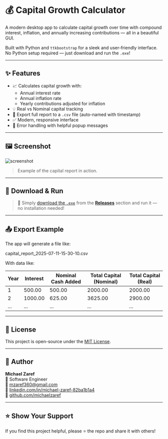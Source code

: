 # 💰 Capital Growth Calculator

A modern desktop app to calculate capital growth over time with compound interest, inflation, and annually increasing contributions — all in a beautiful GUI.

Built with Python and `ttkbootstrap` for a sleek and user-friendly interface.  
No Python setup required — just download and run the `.exe`!

---

## ✨ Features

- 📈 Calculates capital growth with:
  - Annual interest rate
  - Annual inflation rate
  - Yearly contributions adjusted for inflation
- 💡 Real vs Nominal capital tracking
- 📂 Export full report to a `.csv` file (auto-named with timestamp)
- ✅ Modern, responsive interface
- 🛑 Error handling with helpful popup messages

---

## 🖼️ Screenshot

![screenshot](assets/screenshot.png)

> Example of the capital report in action.

---

## 🚀 Download & Run

> 💾 Simply [download the `.exe`](releases) from the [**Releases**](https://github.com/yourusername/yourrepo/releases) section and run it — no installation needed!

---

## 📤 Export Example

The app will generate a file like:

capital_report_2025-07-11-15-30-10.csv


With data like:

| Year | Interest | Nominal Cash Added | Total Capital (Nominal) | Total Capital (Real) |
|------|----------|--------------------|--------------------------|-----------------------|
| 1    | 500.00   | 500.00             | 2000.00                  | 2000.00               |
| 2    | 1000.00  | 625.00             | 3625.00                  | 2900.00               |
| ...  | ...      | ...                | ...                      | ...                   |

---

## 📄 License

This project is open-source under the [MIT License](LICENSE).

---

## 🙌 Author

**Michael Zaref**  
💼 Software Engineer  
📧 [mzaref360@gmail.com](mailto:mzaref360@gmail.com)  
🔗 [linkedin.com/in/michael-zaref-82ba1b1a4](https://www.linkedin.com/in/michael-zaref-82ba1b1a4/)  
🐙 [github.com/michaelzaref](https://github.com/michaelzaref)

---

## ⭐️ Show Your Support

If you find this project helpful, please ⭐️ the repo and share it with others!
